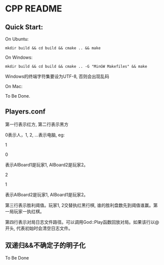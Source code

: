 # CPP README

## Quick Start:

On Ubuntu:

`mkdir build && cd build && cmake .. && make`

On Windows:

`mkdir build && cd build && cmake .. -G "MinGW Makefiles" && make`

Windows的终端字符集要设为UTF-8, 否则会出现乱码

On Mac:

To Be Done.

## Players.conf

第一行表示红方, 第二行表示黑方

0表示人，1, 2, ...表示电脑, eg:

1

0

表示AIBoard1是玩家1, AIBoard2是玩家2。

2

1

表示AIBoard2是玩家1,  AIBoard1是玩家2。

第三行表示胜利阈值。玩家1, 2交替执红黑行棋, 谁的胜利盘数先到阈值谁赢。第一局玩家一执红棋。

第四行表示对局日志文件路径。可以调用God::Play函数回放对局。如果该行以@开头, 代表初始时会清空日志文件。

## 双递归&&不确定子的明子化

To Be Done




